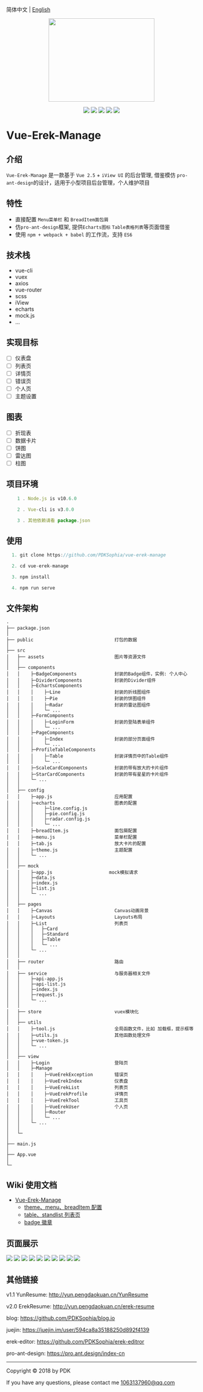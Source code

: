 简体中文 | [English](./README.en.md)

<div align='center'>

  <img src='https://github.com/PDKSophia/erek-resume-manage/raw/master/image/logo.png' width=280 height=220>

![](https://img.shields.io/badge/vue-2.5.2-blue.svg)
![](https://img.shields.io/badge/license-MIT-orange.svg)
![](https://img.shields.io/badge/echarts-4.1.0-yellow.svg)
![](https://img.shields.io/badge/iView-3.1.3-green.svg)
![](https://img.shields.io/badge/axios-0.18.0-red.svg)

</div>

# Vue-Erek-Manage

## 介绍

`Vue-Erek-Manage` 是一款基于 `Vue 2.5` + `iView UI` 的后台管理, 借鉴模仿 `pro-ant-design`的设计，适用于小型项目后台管理，个人维护项目

## 特性

- 直接配置 `Menu菜单栏` 和 `BreadItem面包屑`
- 仿`pro-ant-design`框架, 提供`Echarts图标` `Table表格列表`等页面借鉴
- 使用 `npm + webpack + babel` 的工作流，支持 `ES6`

<!-- ## Display Link -->
<!-- Link: http://yun.pengdaokuan.cn/erek-manage -->

## 技术栈

- vue-cli
- vuex
- axios
- vue-router
- scss
- iView
- echarts
- mock.js
- ...

## 实现目标

- [ ] 仪表盘
- [ ] 列表页
- [ ] 详情页
- [ ] 错误页
- [ ] 个人页
- [ ] 主题设置

## 图表

- [ ] 折现表
- [ ] 数据卡片
- [ ] 饼图
- [ ] 雷达图
- [ ] 柱图

## 项目环境

```javascript
    1 . Node.js is v10.6.0

    2 . Vue-cli is v3.0.0

    3 . 其他依赖请看 package.json

```

## 使用

```javascript
  1. git clone https://github.com/PDKSophia/vue-erek-manage

  2. cd vue-erek-manage

  3. npm install

  4. npm run serve
```

## 文件架构

```
·
├── package.json
│ 
├── public                              打包的数据
│ 
├── src
│   ├── assets                          图片等资源文件
│   │
│   ├── components
│   │    ├─BadgeComponents              封装的Badge组件，实例: 个人中心
│   │    ├─DividerComponents            封装的Divider组件
│   │    ├─EchartsComponents
│   │    │    ├─Line                    封装的折线图组件
│   │    │    ├─Pie                     封装的饼图组件
│   │    │    ├─Radar                   封装的雷达图组件
│   │    │    └─ ...
│   │    ├─FormComponents
│   │    │    ├─LoginForm               封装的登陆表单组件
│   │    │    └─ ...
│   │    ├─PageComponents
│   │    │    ├─Index                   封装的部分页面组件
│   │    │    └─ ...
│   │    ├─ProfileTableComponents
│   │    │    ├─Table                   封装详情页中的Table组件
│   │    │    └─ ...
│   │    ├─ScaleCardComponents          封装的带有放大的卡片组件
│   │    ├─StarCardComponents           封装的带有星星的卡片组件
│   │    └─ ...
│   │
│   ├── config
│   │    ├─app.js                       应用配置
│   │    ├─echarts                      图表的配置
│   │    │    ├─line.config.js
│   │    │    ├─pie.config.js
│   │    │    ├─radar.config.js
│   │    │    └─ ...
│   │    ├─breadItem.js                 面包屑配置
│   │    ├─menu.js                      菜单栏配置
│   │    ├─tab.js                       放大卡片的配置
│   │    ├─theme.js                     主题配置
│   │    └─ ...
│   │
│   ├── mock
│   │    ├─app.js                     mock模拟请求
│   │    ├─data.js
│   │    ├─index.js
│   │    ├─list.js
│   │    └─ ...
│   │
│   ├── pages
│   │    ├─Canvas                       Canvas动画背景
│   │    ├─Layouts                      Layouts布局
│   │    ├─List                         列表页
│   │    │   ├─Card
│   │    │   ├─Standard
│   │    │   ├─Table
│   │    │   └─ ...
│   │    └─ ...
│   │
│   ├── router                          路由
│   │
│   ├── service                         与服务器相关文件
│   │    ├─api-app.js
│   │    ├─api-list.js
│   │    ├─index.js
│   │    ├─request.js
│   │    └─ ...
│   │
│   ├── store                           vuex模块化
│   │
│   ├── utils
│   │    ├─tool.js                      全局函数文件，比如 加载框，提示框等
│   │    ├─utils.js                     其他函数处理文件
│   │    ├─vue-token.js
│   │    └─ ...
│   │
│   ├── view
│   │    ├─Login                        登陆页
│   │    ├─Manage
│   │    │    ├─VueErekException        错误页
│   │    │    ├─VueErekIndex            仪表盘
│   │    │    ├─VueErekList             列表页
│   │    │    ├─VueErekProfile          详情页
│   │    │    ├─VueErekTool             工具页
│   │    │    ├─VueErekUser             个人页
│   │    │    ├─Router
│   │    │    └─ ...
│   │    └─ ...
│   │
│   └─
│ 
├── main.js
│ 
├── App.vue
│ 
└─
```

## Wiki 使用文档

- [Vue-Erek-Manage](https://github.com/PDKSophia/vue-erek-manage/wiki/Vue-Erek-Manage-%E6%96%87%E6%A1%A3)
  - [theme、menu、breadItem 配置](https://github.com/PDKSophia/vue-erek-manage/wiki/%E9%85%8D%E7%BD%AE%E7%9B%B8%E5%85%B3%E6%96%87%E6%A1%A3)
  - [table、standlist 列表页](https://github.com/PDKSophia/vue-erek-manage/wiki/%E5%88%97%E8%A1%A8%E9%A1%B5)
  - [badge 徽章](https://github.com/PDKSophia/vue-erek-manage/wiki/%E5%BE%BD%E7%AB%A0)

## 页面展示

<img src='https://github.com/PDKSophia/erek-resume-manage/raw/master/image/ui-1.png'>

<img src='https://github.com/PDKSophia/erek-resume-manage/raw/master/image/ui-2.png'>

<img src='https://github.com/PDKSophia/erek-resume-manage/raw/master/image/ui-3.png'>

<img src='https://github.com/PDKSophia/erek-resume-manage/raw/master/image/ui-4.png'>

<img src='https://github.com/PDKSophia/erek-resume-manage/raw/master/image/ui-5.png'>

<img src='https://github.com/PDKSophia/erek-resume-manage/raw/master/image/ui-6.png'>

<img src='https://github.com/PDKSophia/erek-resume-manage/raw/master/image/ui-7.png'>

<img src='https://github.com/PDKSophia/erek-resume-manage/raw/master/image/ui-8.png'>

<img src='https://github.com/PDKSophia/erek-resume-manage/raw/master/image/ui-9.png'>

<img src='https://github.com/PDKSophia/erek-resume-manage/raw/master/image/ui-10.png'>

## 其他链接

v1.1 YunResume: http://yun.pengdaokuan.cn/YunResume

v2.0 ErekResume: http://yun.pengdaokuan.cn/erek-resume

blog: https://github.com/PDKSophia/blog.io

juejin: https://juejin.im/user/594ca8a35188250d892f4139

erek-editor: https://github.com/PDKSophia/erek-editror

pro-ant-design: https://pro.ant.design/index-cn

---

Copyright © 2018 by PDK

If you have any questions, please contact me 1063137960@qq.com
